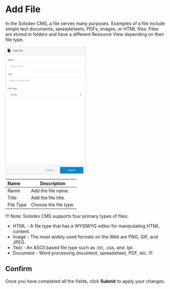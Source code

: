 # Add File 

In the Solodev CMS, a file serves many purposes. Examples of a file include simple text documents, spreadsheets, PDFs, images, or HTML files. Files are stored in folders and have a different Resource View depending on their file type.

<img src="../../../../images/documents10.jpg" alt="documents10" style="width: 50%; display: block"></a>

**Name** | **Description**
:--- | ---
Name | Add the file name.
Title | Add the file title.
File Type | Choose the file type.

!!! Note:
Solodev CMS supports four primary types of files:

- HTML - A file type that has a WYSIWYG editor for manipulating HTML content.
- Image - The most widely used formats on the Web are PNG, GIF, and JPEG.
- Text - An ASCII based file type such as .txt, .css, and .tpl.
- Document - Word processing document, spreadsheet, PDF, etc.
!!!

## Confirm

Once you have completed all the fields, click **Submit** to apply your changes.